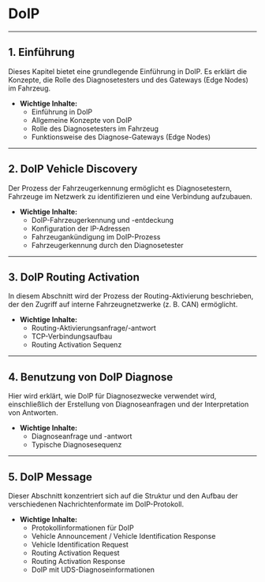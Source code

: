 # DoIP

---

## 1. **Einführung**
Dieses Kapitel bietet eine grundlegende Einführung in DoIP. Es erklärt die Konzepte, die Rolle des Diagnosetesters und des Gateways (Edge Nodes) im Fahrzeug.

- **Wichtige Inhalte:**
  - Einführung in DoIP
  - Allgemeine Konzepte von DoIP
  - Rolle des Diagnosetesters im Fahrzeug
  - Funktionsweise des Diagnose-Gateways (Edge Nodes)

---

## 2. **DoIP Vehicle Discovery**
Der Prozess der Fahrzeugerkennung ermöglicht es Diagnosetestern, Fahrzeuge im Netzwerk zu identifizieren und eine Verbindung aufzubauen.

- **Wichtige Inhalte:**
  - DoIP-Fahrzeugerkennung und -entdeckung
  - Konfiguration der IP-Adressen
  - Fahrzeugankündigung im DoIP-Prozess
  - Fahrzeugerkennung durch den Diagnosetester

---

## 3. **DoIP Routing Activation**
In diesem Abschnitt wird der Prozess der Routing-Aktivierung beschrieben, der den Zugriff auf interne Fahrzeugnetzwerke (z. B. CAN) ermöglicht.

- **Wichtige Inhalte:**
  - Routing-Aktivierungsanfrage/-antwort
  - TCP-Verbindungsaufbau
  - Routing Activation Sequenz

---

## 4. **Benutzung von DoIP Diagnose**
Hier wird erklärt, wie DoIP für Diagnosezwecke verwendet wird, einschließlich der Erstellung von Diagnoseanfragen und der Interpretation von Antworten.

- **Wichtige Inhalte:**
  - Diagnoseanfrage und -antwort
  - Typische Diagnosesequenz

---

## 5. **DoIP Message**
Dieser Abschnitt konzentriert sich auf die Struktur und den Aufbau der verschiedenen Nachrichtenformate im DoIP-Protokoll.

- **Wichtige Inhalte:**
  - Protokollinformationen für DoIP
  - Vehicle Announcement / Vehicle Identification Response
  - Vehicle Identification Request
  - Routing Activation Request
  - Routing Activation Response
  - DoIP mit UDS-Diagnoseinformationen

